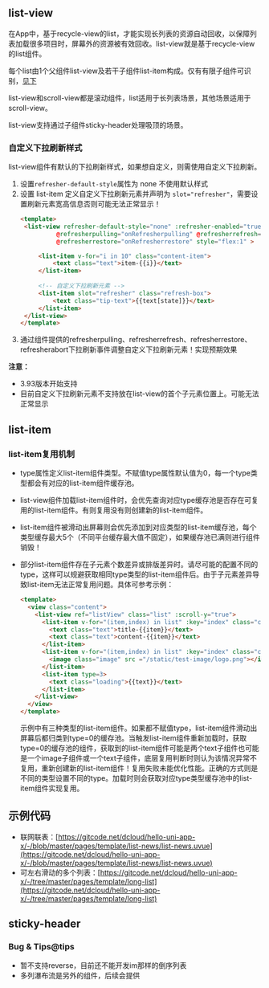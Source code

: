 ## list-view

<!-- UTSCOMJSON.list-view.description -->

在App中，基于recycle-view的list，才能实现长列表的资源自动回收，以保障列表加载很多项目时，屏幕外的资源被有效回收。list-view就是基于recycle-view的list组件。

每个list由1个父组件list-view及若干子组件list-item构成。仅有有限子组件可识别，[见下](#children-tags)

list-view和scroll-view都是滚动组件，list适用于长列表场景，其他场景适用于scroll-view。

list-view支持通过子组件sticky-header处理吸顶的场景。

<!-- UTSCOMJSON.list-view.attrubute -->

<!-- UTSCOMJSON.list-view.event -->

<!-- UTSCOMJSON.list-view.example -->

### 自定义下拉刷新样式

list-view组件有默认的下拉刷新样式，如果想自定义，则需使用自定义下拉刷新。

1. 设置`refresher-default-style`属性为 none 不使用默认样式
2. 设置 list-item 定义自定义下拉刷新元素并声明为 `slot="refresher"`，需要设置刷新元素宽高信息否则可能无法正常显示！
   ```html
   <template>
   	<list-view refresher-default-style="none" :refresher-enabled="true" :refresher-triggered="refresherTriggered"
   			 @refresherpulling="onRefresherpulling" @refresherrefresh="onRefresherrefresh" 
   			 @refresherrestore="onRefresherrestore" style="flex:1" >
   
   		<list-item v-for="i in 10" class="content-item">
   			<text class="text">item-{{i}}</text>
   		</list-item>
   		
   		<!-- 自定义下拉刷新元素 -->
   		<list-item slot="refresher" class="refresh-box">
   			<text class="tip-text">{{text[state]}}</text>
   		</list-item>
   	</list-view>
   </template>
   ```
3. 通过组件提供的refresherpulling、refresherrefresh、refresherrestore、refresherabort下拉刷新事件调整自定义下拉刷新元素！实现预期效果

**注意：** 
+ 3.93版本开始支持
+ 目前自定义下拉刷新元素不支持放在list-view的首个子元素位置上。可能无法正常显示


<!-- UTSCOMJSON.list-view.compatibility -->

<!-- UTSCOMJSON.list-view.children -->

<!-- UTSCOMJSON.list-view.reference -->

## list-item

<!-- UTSCOMJSON.list-item.description -->

<!-- UTSCOMJSON.list-item.attrubute -->

### list-item复用机制

+ type属性定义list-item组件类型。不赋值type属性默认值为0，每一个type类型都会有对应的list-item组件缓存池。
+ list-view组件加载list-item组件时，会优先查询对应type缓存池是否存在可复用的list-item组件。有则复用没有则创建新的list-item组件。
+ list-item组件被滑动出屏幕则会优先添加到对应类型的list-item缓存池，每个类型缓存最大5个（不同平台缓存最大值不固定），如果缓存池已满则进行组件销毁！
+ 部分list-item组件存在子元素个数差异或排版差异时。请尽可能的配置不同的type，这样可以规避获取相同type类型的list-item组件后。由于子元素差异导致list-item无法正常复用问题。具体可参考示例：

	```html
	<template>
	  <view class="content">
		<list-view ref="listView" class="list" :scroll-y="true">
		  <list-item v-for="(item,index) in list" :key="index" class="content-item1" type=1>
			<text class="text">title-{{item}}</text>
			<text class="text">content-{{item}}</text>
		  </list-item>
		  <list-item v-for="(item,index) in list" :key="index" class="content-item2" type=2>
		  	<image class="image" src ="/static/test-image/logo.png"></image>
		  </list-item>
		  <list-item type=3>
			<text class="loading">{{text}}</text>
		  </list-item>
		</list-view>
	  </view>
	</template>
	```
	示例中有三种类型的list-item组件。如果都不赋值type，list-item组件滑动出屏幕后都归类到type=0的缓存池。当触发list-item组件重新加载时，获取type=0的缓存池的组件，获取到的list-item组件可能是两个text子组件也可能是一个image子组件或一个text子组件，底层复用判断时则认为该情况异常不复用，重新创建新的list-item组件！复用失败未能优化性能。正确的方式则是不同的类型设置不同的type。加载时则会获取对应type类型缓存池中的list-item组件实现复用。

<!-- UTSCOMJSON.list-item.event -->

<!-- UTSCOMJSON.list-item.example -->

<!-- UTSCOMJSON.list-item.compatibility -->

<!-- UTSCOMJSON.list-item.children -->

<!-- UTSCOMJSON.list-item.reference -->

## 示例代码

- 联网联表：[https://gitcode.net/dcloud/hello-uni-app-x/-/blob/master/pages/template/list-news/list-news.uvue](https://gitcode.net/dcloud/hello-uni-app-x/-/blob/master/pages/template/list-news/list-news.uvue)
- 可左右滑动的多个列表：[https://gitcode.net/dcloud/hello-uni-app-x/-/tree/master/pages/template/long-list](https://gitcode.net/dcloud/hello-uni-app-x/-/tree/master/pages/template/long-list)

## sticky-header

<!-- UTSCOMJSON.sticky-header.description -->

<!-- UTSCOMJSON.sticky-header.attrubute -->

<!-- UTSCOMJSON.sticky-header.event -->

<!-- UTSCOMJSON.sticky-header.example -->

<!-- UTSCOMJSON.sticky-header.compatibility -->

<!-- UTSCOMJSON.sticky-header.children -->

<!-- UTSCOMJSON.sticky-header.reference -->


### Bug & Tips@tips

- 暂不支持reverse，目前还不能开发im那样的倒序列表
- 多列瀑布流是另外的组件，后续会提供
